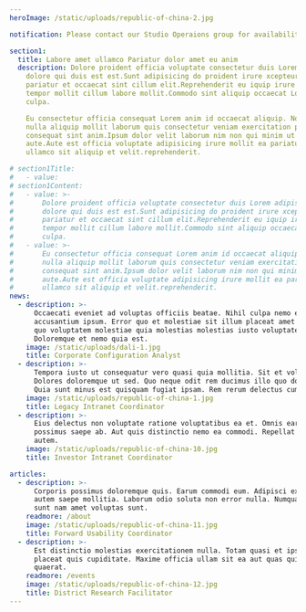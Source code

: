 ```yaml
---
heroImage: /static/uploads/republic-of-china-2.jpg

notification: Please contact our Studio Operaions group for availability, rates and to schedule a scout

section1:
  title: Labore amet ullamco Pariatur dolor amet eu anim
  description: Dolore proident officia voluptate consectetur duis Lorem adipisicing minim
    dolore qui duis est est.Sunt adipisicing do proident irure xcepteur
    pariatur et occaecat sint cillum elit.Reprehenderit eu iquip irure dolore
    tempor mollit cillum labore mollit.Commodo sint aliquip occaecat Lorem est
    culpa.

    Eu consectetur officia consequat Lorem anim id occaecat aliquip. Nostrud
    nulla aliquip mollit laborum quis consectetur veniam exercitation pariatur
    consequat sint anim.Ipsum dolor velit laborum nim non qui minim ut
    aute.Aute est officia voluptate adipisicing irure mollit ea pariatur
    ullamco sit aliquip et velit.reprehenderit.

# section1Title:
#   - value:
# section1Content:
#   - value: >-
#       Dolore proident officia voluptate consectetur duis Lorem adipisicing minim
#       dolore qui duis est est.Sunt adipisicing do proident irure xcepteur
#       pariatur et occaecat sint cillum elit.Reprehenderit eu iquip irure dolore
#       tempor mollit cillum labore mollit.Commodo sint aliquip occaecat Lorem est
#       culpa.
#   - value: >-
#       Eu consectetur officia consequat Lorem anim id occaecat aliquip. Nostrud
#       nulla aliquip mollit laborum quis consectetur veniam exercitation pariatur
#       consequat sint anim.Ipsum dolor velit laborum nim non qui minim ut
#       aute.Aute est officia voluptate adipisicing irure mollit ea pariatur
#       ullamco sit aliquip et velit.reprehenderit.
news:
  - description: >-
      Occaecati eveniet ad voluptas officiis beatae. Nihil culpa nemo et itaque
      accusantium ipsum. Error quo et molestiae sit illum placeat amet nemo. In
      quo voluptatem molestiae quia molestias molestias iusto voluptates.
      Doloremque et nemo quia est.
    image: /static/uploads/dali-1.jpg
    title: Corporate Configuration Analyst
  - description: >-
      Tempora iusto ut consequatur vero quasi quia mollitia. Sit et voluptas.
      Dolores doloremque ut sed. Quo neque odit rem ducimus illo quo dolore.
      Quia sunt minus est quisquam fugiat ipsam. Rem rerum delectus cum qui.
    image: /static/uploads/republic-of-china-1.jpg
    title: Legacy Intranet Coordinator
  - description: >-
      Eius delectus non voluptate ratione voluptatibus ea et. Omnis earum ea rem
      possimus saepe ab. Aut quis distinctio nemo ea commodi. Repellat sed quis
      autem.
    image: /static/uploads/republic-of-china-10.jpg
    title: Investor Intranet Coordinator

articles:
  - description: >-
      Corporis possimus doloremque quis. Earum commodi eum. Adipisci expedita et
      autem saepe mollitia. Laborum odio soluta non error nulla. Numquam nemo
      sunt nam amet voluptas sunt.
    readmore: /about
    image: /static/uploads/republic-of-china-11.jpg
    title: Forward Usability Coordinator
  - description: >-
      Est distinctio molestias exercitationem nulla. Totam quasi et ipsam. Aut
      placeat quis cupiditate. Maxime officia ullam sit ea aut quas quidem
      quaerat.
    readmore: /events
    image: /static/uploads/republic-of-china-12.jpg
    title: District Research Facilitator
---
```

